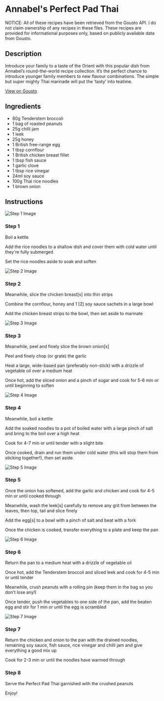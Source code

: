 # Annabel's Perfect Pad Thai

NOTICE: All of these recipes have been retrieved from the Gousto API. I do not claim ownership of any recipes in these files. These recipes are provided for informational purposes only, based on publicly available data from Gousto.

## Description

Introduce your family to a taste of the Orient with this popular dish from Annabel’s round-the-world recipe collection. It’s the perfect chance to introduce younger family members to new flavour combinations. The simple but super mighty Thai marinade will put the ‘tasty’ into teatime.

[View on Gousto](https://www.gousto.co.uk/recipes/cookbook/annabels-perfect-pad-thai)

## Ingredients

- 80g Tenderstem broccoli
- 1 bag of roasted peanuts
- 25g chilli jam
- 1 leek
- 25g honey
- 1 British free-range egg
- 1 tbsp cornflour
- 1 British chicken breast fillet
- 1 tbsp fish sauce
- 1 garlic clove
- 1 tbsp rice vinegar
- 24ml soy sauce
- 100g Thai rice noodles
- 1 brown onion

## Instructions

![Step 1 Image](https://production-media.gousto.co.uk/cms/recipe-step-image/1064.-step-1-x200.jpg)

### Step 1

Boil a kettle


Add the rice noodles&nbsp;to a shallow dish and cover them with&nbsp;cold water&nbsp;until they're fully submerged


Set the rice noodles aside to soak and soften&nbsp;

![Step 2 Image](https://production-media.gousto.co.uk/cms/recipe-step-image/1064.-step-2-x200.jpg)

### Step 2

Meanwhile, slice the chicken breast<span class="text-danger">[s]</span> into thin strips&nbsp;


Combine the cornflour, honey and 1 <span class="text-danger">[2]</span> soy sauce sachets in a large bowl


Add the chicken breast strips&nbsp;to the bowl, then set aside to marinate

![Step 3 Image](https://production-media.gousto.co.uk/cms/recipe-step-image/1064.-step-3-x200.jpg)

### Step 3

Meanwhile, peel and finely slice the brown&nbsp;onion<span class="text-danger">[s]</span>


Peel and finely chop (or grate) the garlic


Heat a large, wide-based pan (preferably non-stick) with a drizzle of vegetable oil over a medium heat


Once hot, add the sliced onion and a pinch of sugar and cook for 5-6 min or until beginning&nbsp;to soften

![Step 4 Image](https://production-media.gousto.co.uk/cms/recipe-step-image/1064.-step-4-x200.jpg)

### Step 4

Meanwhile, boil a kettle


Add the soaked noodles to a pot of boiled water with a large pinch of salt and bring to the boil over a high heat


Cook for 4-7 min or until tender with a slight bite


Once cooked, drain and run them under cold water (this will stop them from sticking together!), then set aside&nbsp;

![Step 5 Image](https://production-media.gousto.co.uk/cms/recipe-step-image/1064.-step-5-x200.jpg)

### Step 5

Once the onion has softened, add the garlic and chicken and&nbsp;cook for 4-5 min or until cooked through


Meanwhile, wash the&nbsp;leek<span class="text-danger">[s]</span>&nbsp;carefully to remove any grit from between the leaves, then top, tail and slice finely


Add the&nbsp;egg<span class="text-danger">[s]</span><span class="text-danger">&nbsp;</span>to a bowl with a pinch of&nbsp;salt&nbsp;and beat with a fork


Once the chicken is cooked, transfer everything to a plate and keep the pan

![Step 6 Image](https://production-media.gousto.co.uk/cms/recipe-step-image/1064.-step-6-x200.jpg)

### Step 6

Return the pan to a medium heat with a drizzle of vegetable oil&nbsp;


Once hot, add the Tenderstem broccoli&nbsp;and sliced leek and cook for 4-5 min or until tender


Meanwhile, crush peanuts with a rolling pin (keep them in the bag so you don't lose any!)


Once tender, push the vegetables to one side of the pan, add the beaten egg and stir for 1 min or until the egg is scrambled&nbsp;

![Step 7 Image](https://production-media.gousto.co.uk/cms/recipe-step-image/1064.-step-7-x200.jpg)

### Step 7

Return the chicken and onion to the pan with the drained noodles, remaining soy sauce, fish sauce, rice vinegar and&nbsp;chilli jam&nbsp;and give everything a good mix up


Cook for 2-3 min or until the noodles have warmed through&nbsp;

### Step 8

Serve the Perfect Pad Thai&nbsp;garnished with the&nbsp;crushed peanuts


Enjoy!

